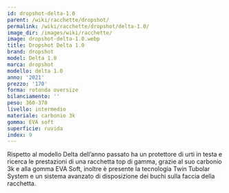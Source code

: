 ```yaml
---
id: dropshot-delta-1.0
parent: /wiki/racchette/dropshot/
permalink: /wiki/racchette/dropshot/delta-1.0/
image_dir: /images/wiki/racchette/
image: dropshot-delta-1.0.webp
title: Dropshot Delta 1.0
brand: dropshot
model: Delta 1.0
marca: dropshot
modello: delta 1.0
anno: '2021'
prezzo: '170'
forma: rotonda oversize
bilanciamento: ''
peso: 360-370
livello: intermedio
materiale: carbonio 3k
gomma: EVA soft
superficie: ruvida
index: 9
---
```

Rispetto al modello Delta dell’anno passato ha un protettore di urti in testa e ricerca le prestazioni di una racchetta top di gamma, grazie al suo carbonio 3k e alla gomma EVA Soft, inoltre è presente la tecnologia Twin Tubolar System e un sistema avanzato di disposizione dei buchi sulla faccia della racchetta.